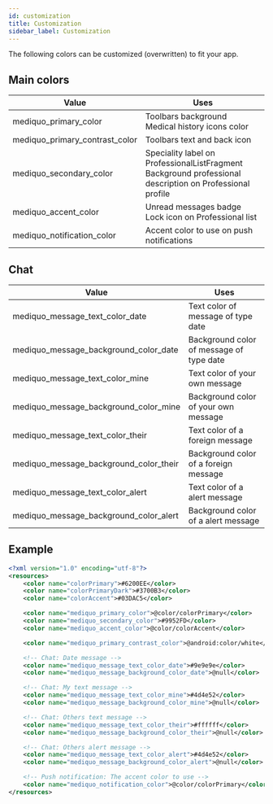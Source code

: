 ```yaml
---
id: customization
title: Customization
sidebar_label: Customization
---
```


The following colors can be customized (overwritten) to fit your app.

## Main colors

| **Value**                 | **Uses**                                        |
| --------------------- | --------------------------------------------------- |
| mediquo_primary_color | Toolbars background <br> Medical history icons color |
| mediquo_primary_contrast_color | Toolbars text and back icon |
| mediquo_secondary_color | Speciality label on ProfessionalListFragment <br> Background professional description on Professional profile |
| mediquo_accent_color | Unread messages badge <br> Lock icon on Professional list |
| mediquo_notification_color| Accent color to use on push notifications |

## Chat

| **Value**                 | **Uses**                                        |
| --------------------- | --------------------------------------------------- |
| mediquo_message_text_color_date | Text color of message of type date |
| mediquo_message_background_color_date | Background color of message of type date |
| mediquo_message_text_color_mine | Text color of your own message|
| mediquo_message_background_color_mine | Background color of your own message |
| mediquo_message_text_color_their | Text color of a foreign message|
| mediquo_message_background_color_their | Background color of a foreign message |
| mediquo_message_text_color_alert | Text color of a alert message|
| mediquo_message_background_color_alert | Background color of a alert message |

## Example
```xml
<?xml version="1.0" encoding="utf-8"?>
<resources>
    <color name="colorPrimary">#6200EE</color>
    <color name="colorPrimaryDark">#3700B3</color>
    <color name="colorAccent">#03DAC5</color>

    <color name="mediquo_primary_color">@color/colorPrimary</color>
    <color name="mediquo_secondary_color">#9952FD</color>
    <color name="mediquo_accent_color">@color/colorAccent</color>

    <color name="mediquo_primary_contrast_color">@android:color/white</color>

    <!-- Chat: Date message -->
    <color name="mediquo_message_text_color_date">#9e9e9e</color>
    <color name="mediquo_message_background_color_date">@null</color>

    <!-- Chat: My text message -->
    <color name="mediquo_message_text_color_mine">#4d4e52</color>
    <color name="mediquo_message_background_color_mine">@null</color>

    <!-- Chat: Others text message -->
    <color name="mediquo_message_text_color_their">#ffffff</color>
    <color name="mediquo_message_background_color_their">@null</color>

    <!-- Chat: Others alert message -->
    <color name="mediquo_message_text_color_alert">#4d4e52</color>
    <color name="mediquo_message_background_color_alert">@null</color>

    <!-- Push notification: The accent color to use -->
    <color name="mediquo_notification_color">@color/colorPrimary</color>
</resources>
```





